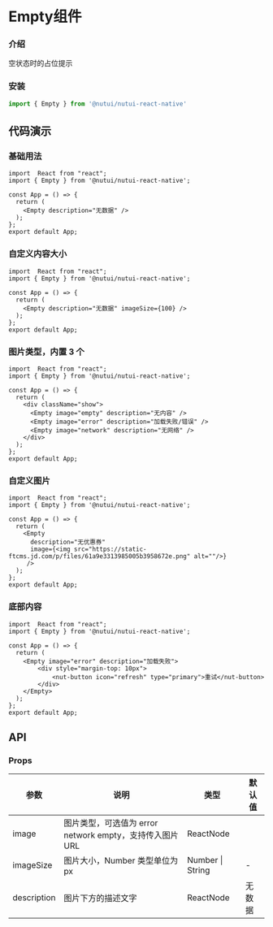 #  Empty组件

### 介绍

空状态时的占位提示

### 安装

```javascript
import { Empty } from '@nutui/nutui-react-native'
```


## 代码演示

### 基础用法
```SnackPlayer
import  React from "react";
import { Empty } from '@nutui/nutui-react-native';

const App = () => {
  return (
    <Empty description="无数据" />
  );
};
export default App;
```

### 自定义内容大小
```SnackPlayer
import  React from "react";
import { Empty } from '@nutui/nutui-react-native';

const App = () => {
  return (
    <Empty description="无数据" imageSize={100} />
  );
};
export default App;
```

### 图片类型，内置 3 个
```SnackPlayer
import  React from "react";
import { Empty } from '@nutui/nutui-react-native';

const App = () => {
  return (
    <div className="show">
      <Empty image="empty" description="无内容" />
      <Empty image="error" description="加载失败/错误" />
      <Empty image="network" description="无网络" />
    </div>
  );
};
export default App;
```

### 自定义图片
```SnackPlayer
import  React from "react";
import { Empty } from '@nutui/nutui-react-native';

const App = () => {
  return (
    <Empty
      description="无优惠券"
      image={<img src="https://static-ftcms.jd.com/p/files/61a9e3313985005b3958672e.png" alt=""/>}
     />
  );
};
export default App;
```


### 底部内容
```SnackPlayer
import  React from "react";
import { Empty } from '@nutui/nutui-react-native';

const App = () => {
  return (
    <Empty image="error" description="加载失败">
        <div style="margin-top: 10px">
            <nut-button icon="refresh" type="primary">重试</nut-button>
        </div>
    </Empty>
  );
};
export default App;
```
## API

### Props

| 参数         | 说明                             | 类型   | 默认值           |
|--------------|----------------------------------|--------|------------------|
| image         | 图片类型，可选值为 error network empty，支持传入图片 URL              | ReactNode       |
| imageSize        | 图片大小，Number 类型单位为 px                         | Number \| String | -       |
| description         | 图片下方的描述文字 | ReactNode | 无数据                |



